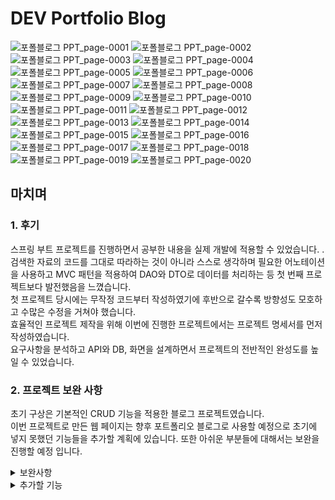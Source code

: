 # DEV Portfolio Blog
![포폴블로그 PPT_page-0001](https://user-images.githubusercontent.com/59174298/179343102-65ee1120-5305-456f-8211-a25b66cd35a7.jpg)
![포폴블로그 PPT_page-0002](https://user-images.githubusercontent.com/59174298/179343132-e75f0a9f-f1cc-4dfb-b824-51b2937fc170.jpg)
![포폴블로그 PPT_page-0003](https://user-images.githubusercontent.com/59174298/179343137-c6988c15-6ae6-4706-825a-8477a80d3d77.jpg)
![포폴블로그 PPT_page-0004](https://user-images.githubusercontent.com/59174298/179343140-8f556fda-3662-452f-a513-da92f1e485ef.jpg)
![포폴블로그 PPT_page-0005](https://user-images.githubusercontent.com/59174298/179343143-4cf9b29e-e0d5-4e8a-8c9b-eafaef7496ea.jpg)
![포폴블로그 PPT_page-0006](https://user-images.githubusercontent.com/59174298/179343146-0a9d4c65-f28d-4ea2-97a9-cb104c07cf90.jpg)
![포폴블로그 PPT_page-0007](https://user-images.githubusercontent.com/59174298/179343150-e6fc7eb9-1bc4-48f9-9272-4d8819a04f26.jpg)
![포폴블로그 PPT_page-0008](https://user-images.githubusercontent.com/59174298/179343152-54acc2cf-3e09-4591-85b5-8ce5697d7bf8.jpg)
![포폴블로그 PPT_page-0009](https://user-images.githubusercontent.com/59174298/179343155-dd77f8e9-088a-429e-85fc-73eab5587392.jpg)
![포폴블로그 PPT_page-0010](https://user-images.githubusercontent.com/59174298/179343158-b699eeac-6cc1-4adf-9f2e-12325c0853d0.jpg)
![포폴블로그 PPT_page-0011](https://user-images.githubusercontent.com/59174298/179343161-ab25c453-6648-403a-bd02-65d4dff55bd6.jpg)
![포폴블로그 PPT_page-0012](https://user-images.githubusercontent.com/59174298/179343164-076c2ae1-6d73-4c43-940f-73bd450db0c5.jpg)
![포폴블로그 PPT_page-0013](https://user-images.githubusercontent.com/59174298/179343165-659ddb8c-a506-4617-afee-1bf57026573e.jpg)
![포폴블로그 PPT_page-0014](https://user-images.githubusercontent.com/59174298/179343167-09fc402a-f9fd-453e-9d75-817b8a4ef94f.jpg)
![포폴블로그 PPT_page-0015](https://user-images.githubusercontent.com/59174298/179343169-d3936315-81fd-4896-810e-6e3f4249521e.jpg)
![포폴블로그 PPT_page-0016](https://user-images.githubusercontent.com/59174298/179343173-51f6d38a-d4ff-4781-aab4-bf5be57d3deb.jpg)
![포폴블로그 PPT_page-0017](https://user-images.githubusercontent.com/59174298/179343175-09e2e7c2-63d2-4bd5-9efb-5fd64cf4e24e.jpg)
![포폴블로그 PPT_page-0018](https://user-images.githubusercontent.com/59174298/179343177-a04ace79-0b92-4489-a3e0-9d9d0099d585.jpg)
![포폴블로그 PPT_page-0019](https://user-images.githubusercontent.com/59174298/179343179-db3f871c-640c-49cc-992f-71c68bc76bca.jpg)
![포폴블로그 PPT_page-0020](https://user-images.githubusercontent.com/59174298/179343182-868bd13b-e0a5-4e96-a5a6-c2a6af05adf6.jpg)

  
## 마치며

### 1. 후기
스프링 부트 프로젝트를 진행하면서 공부한 내용을 실제 개발에 적용할 수 있었습니다. .<br>
검색한 자료의 코드를 그대로 따라하는 것이 아니라 스스로 생각하며 필요한 어노테이션을 사용하고 MVC 패턴을 적용하여 DAO와 DTO로 데이터를 처리하는 등 첫 번째 프로젝트보다 발전했음을 느꼈습니다.<br>
첫 프로젝트 당시에는 무작정 코드부터 작성하였기에 후반으로 갈수록 방향성도 모호하고 수많은 수정을 거쳐야 했습니다.<br> 
효율적인 프로젝트 제작을 위해 이번에 진행한 프로젝트에서는 프로젝트 명세서를 먼저 작성하였습니다.<br> 
요구사항을 분석하고 API와 DB, 화면을 설계하면서 프로젝트의 전반적인 완성도를 높일 수 있었습니다.<br>

### 2. 프로젝트 보완 사항
초기 구상은 기본적인 CRUD 기능을 적용한 블로그 프로젝트였습니다.<br>
이번 프로젝트로 만든 웹 페이지는 향후 포트폴리오 블로그로 사용할 예정으로 초기에 넣지 못했던 기능들을 추가할 계획에 있습니다.
또한 아쉬운 부분들에 대해서는 보완을 진행할 예정 입니다.

<details>
<summary>보완사항</summary>
<div markdown="1">
<ul>
<li>JWT를 사용한 로그인</li>
</ul>
</div>
</details>

<details>
<summary>추가할 기능</summary>
<div markdown="2">
<ul>
<li>일반 유저 회원가입과 로그인 (not social login)</li>
<li>좋아요 기능 추가</li>
<li>웹소켓을 사용해 댓글, 좋아요에 대한 실시간 알림 기능</li>
</ul>
</div>
</details>

